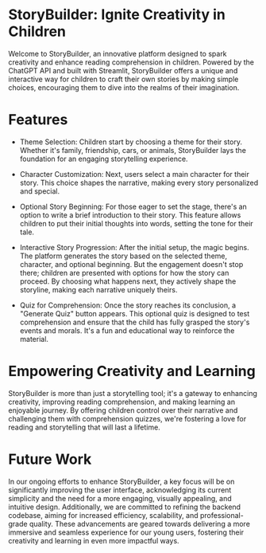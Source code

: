 # StoryBuilder: Ignite Creativity in Children
Welcome to StoryBuilder, an innovative platform designed to spark creativity and enhance reading comprehension in children. Powered by the ChatGPT API and built with Streamlit, StoryBuilder offers a unique and interactive way for children to craft their own stories by making simple choices, encouraging them to dive into the realms of their imagination.

# Features

- Theme Selection: Children start by choosing a theme for their story. Whether it's family, friendship, cars, or animals, StoryBuilder lays the foundation for an engaging storytelling experience.

- Character Customization: Next, users select a main character for their story. This choice shapes the narrative, making every story personalized and special.

- Optional Story Beginning: For those eager to set the stage, there's an option to write a brief introduction to their story. This feature allows children to put their initial thoughts into words, setting the tone for their tale.

- Interactive Story Progression: After the initial setup, the magic begins. The platform generates the story based on the selected theme, character, and optional beginning. But the engagement doesn't stop there; children are presented with options for how the story can proceed. By choosing what happens next, they actively shape the storyline, making each narrative uniquely theirs.

- Quiz for Comprehension: Once the story reaches its conclusion, a "Generate Quiz" button appears. This optional quiz is designed to test comprehension and ensure that the child has fully grasped the story's events and morals. It's a fun and educational way to reinforce the material.

# Empowering Creativity and Learning
StoryBuilder is more than just a storytelling tool; it's a gateway to enhancing creativity, improving reading comprehension, and making learning an enjoyable journey. By offering children control over their narrative and challenging them with comprehension quizzes, we're fostering a love for reading and storytelling that will last a lifetime.


# Future Work
In our ongoing efforts to enhance StoryBuilder, a key focus will be on significantly improving the user interface, acknowledging its current simplicity and the need for a more engaging, visually appealing, and intuitive design. Additionally, we are committed to refining the backend codebase, aiming for increased efficiency, scalability, and professional-grade quality. These advancements are geared towards delivering a more immersive and seamless experience for our young users, fostering their creativity and learning in even more impactful ways.
